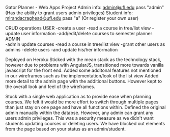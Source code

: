 Gator Planner - Web Apps Project
Admin info: admin@ufl.edu pass "admin" (Has the ability to grant users admin privileges)
Student info: mirandacraghead@ufl.edu pass "a" (Or register your own user)

CRUD operations 
USER
	-create a user
	-read a course in tree/list view
	-update user information
	-add/edit/delete courses to semester planner
ADMIN	
	-admin update courses
	-read a course in tree/list view
	-grant other users as admins 
	-delete users 
	-and update his/her information 
	
Deployed on Heroku
Sticked with the mean stack as the technology stack, however due to problems with AngularJS, transitioned more towards vanilla javascript for the front end.
Added some additonal features not mentioned in our wireframes such as the implementation/look of the list view 
Added more detail to the admin page with the additional buttons. However kept to the overall look and feel of the wireframes. 

Stuck with a single web application as to provide ease when planning courses. We felt it would be more effort to switch through multiple pages than just stay on one page and have all functions within. Defined the original admin manually within the databse. However, any admin can grant any users admin privileges. This was a security measure as we didn't want students updating courses or deleting users. We have blocked out elements from the page based on your status as an admin/student.  
